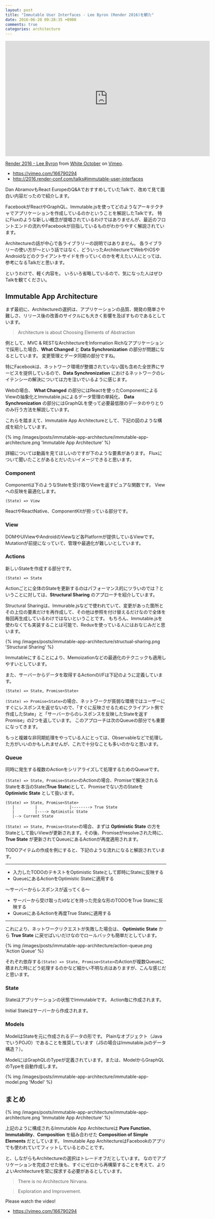 ```yaml
---
layout: post
title: "Immutable User Interfaces - Lee Byron (Render 2016)を観た"
date: 2016-06-20 09:28:35 +0900
comments: true
categories: architecture
---
```


<iframe src="https://player.vimeo.com/video/166790294" width="640" height="360" frameborder="0" webkitallowfullscreen mozallowfullscreen allowfullscreen></iframe>
<p><a href="https://vimeo.com/166790294">Render 2016 - Lee Byron</a> from <a href="https://vimeo.com/whiteoctober">White October</a> on <a href="https://vimeo.com">Vimeo</a>.</p>

* https://vimeo.com/166790294
* http://2016.render-conf.com/talks#immutable-user-interfaces

Dan AbramovもReact EuropeのQ&AでおすすめしていたTalkで、改めて見て面白い内容だったので紹介します。

FacebookがReactやGraphQL、Immutable.jsを使ってどのようなアーキテクチャでアプリケーションを作成しているのかということを解説したTalkです。
特にFluxのような新しい概念が提唱されているわけではありませんが、最近のフロントエンドの流れやFacebookが目指しているものがわかりやすく解説されています。

Architectureの話が中心で各ライブラリーの説明ではありません。
各ライブラリーの使い方が〜という話ではなく、どういったArchitectureでWebやiOSやAndroidなどのクライアントサイドを作っていくのかを考えたい人にとっては、参考になるTalkだと思います。

というわけで、軽く内容を。
いろいろ省略しているので、気になった人はぜひTalkを観てください。

<!-- more -->

## Immutable App Architecture

まず最初に、Architectureの選択は、アプリケーションの品質、開発の簡単さや難しさ、リリース後の改善のサイクルにも大きく影響を及ぼすものであるとしています。

> Architecture is about Choosing Elements of Abstraction

例として、MVC & RESTなArchitectureをInformation Richなアプリケーションで採用した場合、**What Changed** と **Data Synchronization** の部分が問題になるとしています。
変更管理とデータ同期の部分ですね。

特にFacebookは、ネットワーク環境が整備されていない国も含めた全世界にサービスを提供しているので、**Data Synchronization** におけるネットワークのレイテンシーの解決については力を注いでいるように感じます。

Webの場合、 **What Changed** の部分にはReactを使ったComponentによるViewの抽象化とImmutable.jsによるデータ管理の単純化、 **Data Synchronization** の部分にはGraphQLを使って必要最低限のデータのやりとりのみ行う方法を解説しています。

これらを踏まえて、Immutable App Architectureとして、下記の図のような構成を紹介しています。

{% img /images/posts/immutable-app-architecture/immutable-app-architecture.png 'Immutable App Architecture' %}

詳細については動画を見てほしいのですが下のような要素があります。
Fluxについて聞いたことがあるとだいたいイメージできると思います。

### Component

Componentは下のようなStateを受け取りViewを返すピュアな関数です。
Viewへの反映を最適化します。

```
(State) => View
```

ReactやReactNative、ComponentKitが担っている部分です。

### View

DOMやUIViewやAndroidのViewなど各Platformが提供しているViewです。
Mutationが前提になっていて、管理や最適化が難しいとしています。

### Actions

新しいStateを作成する部分です。

```
(State) => State
```

Actionごとに全体のStateを更新するのはパフォーマンス的にツラいのでは？ということに対しては、**Structural Sharing** のアプローチを紹介しています。

Structural Sharingは、Immurable.jsなどで使われていて、変更があった箇所とその上位の要素だけを再作成して、その他は参照を付け替えるだけなので全体を毎回再生成しているわけではないということです。
もちろん、Immutable.jsを使わなくても実装することは可能で、Reduxを使っている人にはおなじみだと思います。

{% img /images/posts/immutable-app-architecture/structual-sharing.png 'Structural Sharing' %}

Immutableにすることにより、Memoizationなどの最適化のテクニックも適用しやすいとしています。

また、サーバーからデータを取得するActionのI/Fは下記のように定義しています。

```
(State) => State, Promise<State>
```

`(State) => Promise<State>`の場合、ネットワークが貧弱な環境ではユーザーにすぐにレスポンスを返せないので、「すぐに反映させるためにクライアント側で作成したState」と「サーバーからのレスポンスを反映したStateを返すPromise」の2つを返しています。
このアプローチは次のQueueの部分でも重要になってきます。

もっと複雑な非同期処理をやっている人にとっては、Observableなどで処理した方がいいのかもしれませんが、これで十分なことも多いのかなと思います。

### Queue

同時に発生する複数のActionをシリアライズして処理するためのQueueです。

`(State) => State, Promise<State>`のActionの場合、Promiseで解決されるStateを本当のState(**True State**)として、Promiseでない方のStateを **Optimistic State** として扱います。

```
(State) => State, Promise<State>
   |         |              |--------> True State
   |         |----> Optimistic State
   |--> Current State
```

`(State) => State, Promise<State>`の場合、まずは **Optimistic State** の方をStateとして扱いViewが更新されます。その後、Promiseがresolveされた時に、**True State** が更新されてQueueにあるActionが再度適用されます。

TODOアイテムの作成を例にすると、下記のような流れになると解説されています。

-----------------------

* 入力したTODOのテキストをOptimistic Stateとして即時にStateに反映する
* QueueにあるActionをOptimistic Stateに適用する

〜サーバーからレスポンスが返ってくる〜

* サーバーから受け取ったidなどを持った完全な形のTODOをTrue Stateに反映する
* QueueにあるActionを再度True Stateに適用する

-----------------------

これにより、ネットワークリクエストが失敗した場合は、 **Optimistic State** から **True State** に戻せばいいだけなのでロールバックも簡単だとしています。

{% img /images/posts/immutable-app-architecture/action-queue.png 'Action Queue' %}

それぞれ依存する`(State) => State, Promise<State>`のActionが複数Queueに積まれた時にどう処理するのかなど細かい不明な点はありますが、こんな感じだと思います。

### State

Stateはアプリケーションの状態でImmutableです。
Action毎に作成されます。

Initial Stateはサーバーから作成されます。

### Models

ModelはStateを元に作成されるデータの形です。
Plainなオブジェクト（JavaでいうPOJO）であることを推奨しています（JSの場合はImmutable.jsのデータ構造？）。

ModelにはGraphQLのTypeが定義されています。または、ModelからGraphQLのTypeを自動作成します。

{% img /images/posts/immutable-app-architecture/immutable-app-model.png 'Model' %}

## まとめ

{% img /images/posts/immutable-app-architecture/immutable-app-architecture.png 'Immutable App Architecture' %}

上記のように構成されるImmutable App Architectureは **Pure Function**、**Immutability**、**Composition** を組み合わせた **Composition of Simple Elements** だとしています。
Immutable App ArchitectureはFacebookのアプリでも使われていてフィットしているとのことです。

と、しながらもArchitectureの選択はトレードオフだとしています。
なのでアプリケーションを完成させた後も、すぐにゼロから再構築することを考えて、よりよいArchitectureを常に探求する必要があるとしています。

> There is no Architecture Nirvana.

> Exploration and Improvement.

Please watch the video!

* https://vimeo.com/166790294
